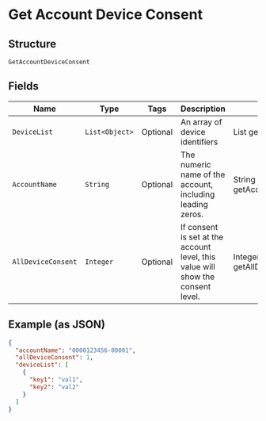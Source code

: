 
# Get Account Device Consent

## Structure

`GetAccountDeviceConsent`

## Fields

| Name | Type | Tags | Description | Getter | Setter |
|  --- | --- | --- | --- | --- | --- |
| `DeviceList` | `List<Object>` | Optional | An array of device identifiers | List<Object> getDeviceList() | setDeviceList(List<Object> deviceList) |
| `AccountName` | `String` | Optional | The numeric name of the account, including leading zeros. | String getAccountName() | setAccountName(String accountName) |
| `AllDeviceConsent` | `Integer` | Optional | If consent is set at the account level, this value will show the consent level. | Integer getAllDeviceConsent() | setAllDeviceConsent(Integer allDeviceConsent) |

## Example (as JSON)

```json
{
  "accountName": "0000123456-00001",
  "allDeviceConsent": 1,
  "deviceList": [
    {
      "key1": "val1",
      "key2": "val2"
    }
  ]
}
```

